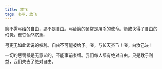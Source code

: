 ```yaml
---
title: 放飞
tags: 书写, 放飞
---
```



箭不需弓给的自由，那不是自由。弓给箭的通常是屠杀的使命。箭或获得了自由的幻觉。但它依然沉重。

弓更无如此诉说的权利。自由不可能被给予。嗟，与长天齐飞！嗟，由汝己决！

一切的惩罚都是无意义的，不能事前束缚。我们每人都有绝对自由。只是耽于利益，我们失去了绝对自由。

